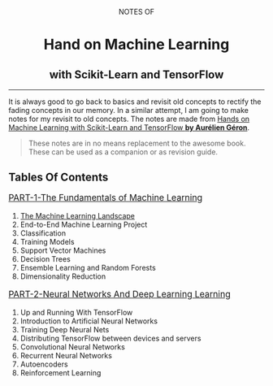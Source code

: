 <p align="center">NOTES OF</p>
<h1 align="center">Hand on Machine Learning</h1>
<h2 align="center">with Scikit-Learn and TensorFlow</h2>

***

It is always good to go back to basics and revisit old concepts to rectify the fading concepts in our memory. In a similar attempt, I am going to make notes for my revisit to old concepts. The notes are made from [Hands on Machine Learning with Scikit-Learn and TensorFlow **by Aurélien Géron**](https://www.safaribooksonline.com/library/view/hands-on-machine-learning/9781491962282/).

> These notes are in no means replacement to the awesome book. These can be used as a companion or as revision guide.

## Tables Of Contents
<p style="font-size:17px"><a href="/PART1-TheFundamentalsOfML">PART-1-The Fundamentals of Machine Learning</a></p>

1. [The Machine Learning Landscape](/PART1-TheFundamentalsOfML/Ch01-TheMLLandscape)<br/>
2. End-to-End Machine Learning Project<br/>
3. Classification<br/>
4. Training Models<br/>
5. Support Vector Machines<br/>
6. Decision Trees<br/>
7. Ensemble Learning and Random Forests<br/>
8. Dimensionality Reduction<br/>

<p style="font-size:17px"><a href="/PART2-NeuralNetworksAndDeepLearning">PART-2-Neural Networks And Deep Learning Learning</a></p>

1. Up and Running With TensorFlow<br/>
2. Introduction to Artificial Neural Networks<br/>
3. Training Deep Neural Nets<br/>
4. Distributing TensorFlow between devices and servers<br/>
5. Convolutional Neural Networks<br/>
6. Recurrent Neural Networks<br/>
7. Autoencoders<br/>
8. Reinforcement Learning<br/>
